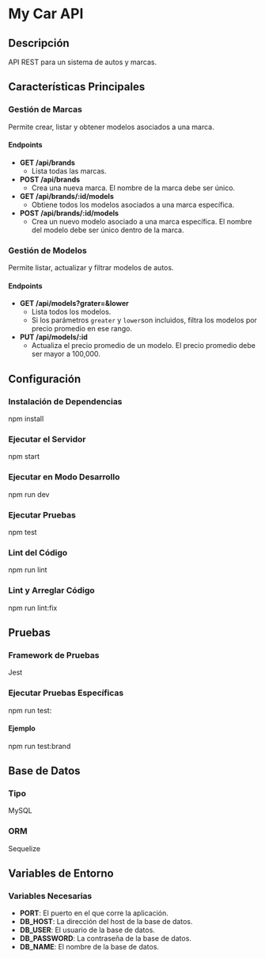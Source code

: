 # My Car API

## Descripción
API REST para un sistema de autos y marcas.

## Características Principales

### Gestión de Marcas
Permite crear, listar y obtener modelos asociados a una marca.

#### Endpoints
- **GET /api/brands**
  - Lista todas las marcas.
- **POST /api/brands**
  - Crea una nueva marca. El nombre de la marca debe ser único.
- **GET /api/brands/:id/models**
  - Obtiene todos los modelos asociados a una marca específica.
- **POST /api/brands/:id/models**
  - Crea un nuevo modelo asociado a una marca específica. El nombre del modelo debe ser único dentro de la marca.

### Gestión de Modelos
Permite listar, actualizar y filtrar modelos de autos.

#### Endpoints
- **GET /api/models?grater=&lower**
  - Lista todos los modelos.
  - Si los parámetros `greater` y `lower`son incluidos, filtra los modelos por precio promedio en ese rango.
- **PUT /api/models/:id**
  - Actualiza el precio promedio de un modelo. El precio promedio debe ser mayor a 100,000.

## Configuración

### Instalación de Dependencias
npm install

### Ejecutar el Servidor
npm start

### Ejecutar en Modo Desarrollo
npm run dev

### Ejecutar Pruebas
npm test

### Lint del Código
npm run lint

### Lint y Arreglar Código
npm run lint:fix

## Pruebas

### Framework de Pruebas
Jest

### Ejecutar Pruebas Específicas
npm run test:<test-name>

#### Ejemplo
npm run test:brand


## Base de Datos

### Tipo
MySQL

### ORM
Sequelize

## Variables de Entorno

### Variables Necesarias
- **PORT**: El puerto en el que corre la aplicación.
- **DB_HOST**: La dirección del host de la base de datos.
- **DB_USER**: El usuario de la base de datos.
- **DB_PASSWORD**: La contraseña de la base de datos.
- **DB_NAME**: El nombre de la base de datos.
